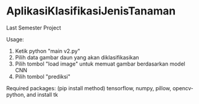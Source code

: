 # AplikasiKlasifikasiJenisTanaman
Last Semester Project

Usage:
1. Ketik python "main v2.py"
2. Pilih data gambar daun yang akan diklasifikasikan
3. Pilih tombol "load image" untuk memuat gambar berdasarkan model CNN
4. Pilih tombol "prediksi"


Required packages: (pip install method)
tensorflow, numpy, pillow, opencv-python, and install tk
